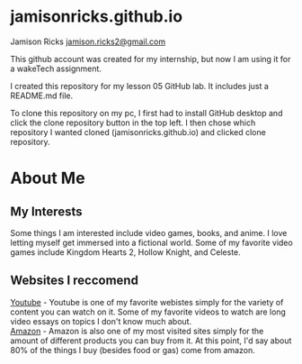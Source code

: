 # jamisonricks.github.io

Jamison Ricks
jamison.ricks2@gmail.com

This github account was created for my internship, but now I am using it for a wakeTech assignment.

I created this repository for my lesson 05 GitHub lab. It includes just a README.md file.

To clone this repository on my pc, I first had to install GitHub desktop and click the clone repository button in the top left. I then chose which repository I wanted cloned (jamisonricks.github.io) and clicked clone repository.

# About Me
## My Interests
Some things I am interested include video games, books, and anime. I love letting myself get immersed into a fictional world. Some of my favorite video games include Kingdom Hearts 2, Hollow Knight, and Celeste.
## Websites I reccomend
[Youtube](https://www.youtube.com/) - Youtube is one of my favorite webistes simply for the variety of content you can watch on it. Some of my favorite videos to watch are long video essays on topics I don't know much about.  
[Amazon](https://www.amazon.com/) - Amazon is also one of my most visited sites simply for the amount of different products you can buy from it. At this point, I'd say about 80% of the things I buy (besides food or gas) come from amazon.
